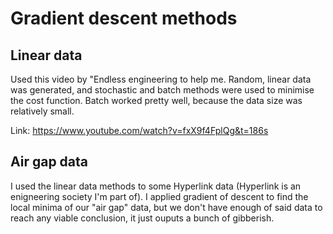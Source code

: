 # Gradient descent methods 

## Linear data

Used this video by "Endless engineering to help me.
Random, linear data was generated, and stochastic and batch methods were used to minimise the cost function. Batch worked pretty well, because the data size was relatively small. 

Link: https://www.youtube.com/watch?v=fxX9f4FplQg&t=186s

## Air gap data

I used the linear data methods to some Hyperlink data (Hyperlink is an enigneering society I'm part of). I applied gradient of descent to find the local minima of our "air gap" data, but we don't have enough of said data to reach any viable conclusion, it just ouputs a bunch of gibberish. 
